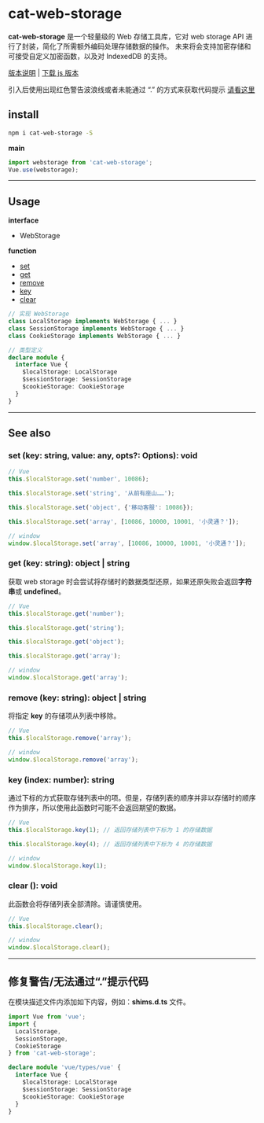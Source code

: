 # cat-web-storage
**cat-web-storage** 是一个轻量级的 Web 存储工具库，它对 web storage API 进行了封装，简化了所需额外编码处理存储数据的操作。
未来将会支持加密存储和可接受自定义加密函数，以及对 IndexedDB 的支持。

[版本说明](README-Version.md) | [下载 js 版本](https://github.com/linxsbox/cat-web-storage/releases)

引入后使用出现红色警告波浪线或者未能通过 “.” 的方式来获取代码提示 [请看这里](#fix)

## install

```bash
npm i cat-web-storage -S
```

**main**
```javascript
import webstorage from 'cat-web-storage';
Vue.use(webstorage);
```

---

## Usage
**interface**
- WebStorage

**function**
- [set](#set)
- [get](#get)
- [remove](#remove)
- [key](#key)
- [clear](#clear)


```ts
// 实现 WebStorage
class LocalStorage implements WebStorage { ... }
class SessionStorage implements WebStorage { ... }
class CookieStorage implements WebStorage { ... }

// 类型定义
declare module {
  interface Vue {
    $localStorage: LocalStorage
    $sessionStorage: SessionStorage
    $cookieStorage: CookieStorage
  }
} 
```

---

## See also

### <a id="set"></a> set (key: string, value: any, opts?: Options): void

```javascript
// Vue
this.$localStorage.set('number', 10086);

this.$localStorage.set('string', '从前有座山……');

this.$localStorage.set('object', {'移动客服': 10086});

this.$localStorage.set('array', [10086, 10000, 10001, '小灵通？']);

// window
window.$localStorage.set('array', [10086, 10000, 10001, '小灵通？']);
```

### <a id="get"></a> get (key: string): object | string

获取 web storage 时会尝试将存储时的数据类型还原，如果还原失败会返回**字符串**或 **undefined**。

```javascript
// Vue
this.$localStorage.get('number');

this.$localStorage.get('string');

this.$localStorage.get('object');

this.$localStorage.get('array');

// window
window.$localStorage.get('array');
```

### <a id="remove"></a> remove (key: string): object | string

将指定 **key** 的存储项从列表中移除。

```javascript
// Vue
this.$localStorage.remove('array');

// window
window.$localStorage.remove('array');
```

### <a id="key"></a> key (index: number): string

通过下标的方式获取存储列表中的项。但是，存储列表的顺序并非以存储时的顺序作为排序，所以使用此函数时可能不会返回期望的数据。

```javascript
// Vue
this.$localStorage.key(1); // 返回存储列表中下标为 1 的存储数据

this.$localStorage.key(4); // 返回存储列表中下标为 4 的存储数据

// window
window.$localStorage.key(1);
```

### <a id="clear"></a> clear (): void

此函数会将存储列表全部清除。请谨慎使用。

```javascript
// Vue
this.$localStorage.clear();

// window
window.$localStorage.clear();
```

---

## <a id="fix"></a>修复警告/无法通过“.”提示代码

在模块描述文件内添加如下内容，例如：**shims.d.ts** 文件。
```typescript
import Vue from 'vue';
import {
  LocalStorage,
  SessionStorage,
  CookieStorage
} from 'cat-web-storage';

declare module 'vue/types/vue' {
  interface Vue {
    $localStorage: LocalStorage
    $sessionStorage: SessionStorage
    $cookieStorage: CookieStorage
  }
}
```
